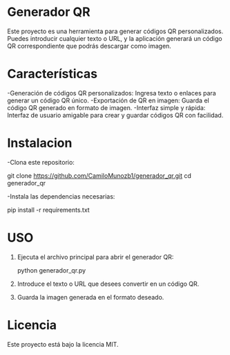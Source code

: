 # Generador QR
Este proyecto es una herramienta para generar códigos QR personalizados. Puedes introducir cualquier texto o URL, y la aplicación generará un código QR correspondiente que podrás descargar como imagen.

# Características
-Generación de códigos QR personalizados: Ingresa texto o enlaces para generar un código QR único.
-Exportación de QR en imagen: Guarda el código QR generado en formato de imagen.
-Interfaz simple y rápida: Interfaz de usuario amigable para crear y guardar códigos QR con facilidad.

# Instalacion
-Clona este repositorio:

  git clone https://github.com/CamiloMunozb1/generador_qr.git
  cd generador_qr
  
-Instala las dependencias necesarias:

  pip install -r requirements.txt

# USO
1. Ejecuta el archivo principal para abrir el generador QR:
   
    python generador_qr.py
   
2. Introduce el texto o URL que desees convertir en un código QR.
3. Guarda la imagen generada en el formato deseado.

# Licencia
Este proyecto está bajo la licencia MIT.
